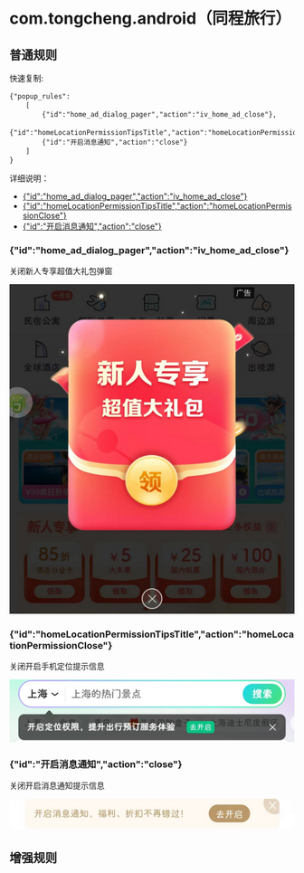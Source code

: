 # com.tongcheng.android（同程旅行）

## 普通规则

快速复制:
```
{"popup_rules":
    [
        {"id":"home_ad_dialog_pager","action":"iv_home_ad_close"},
        {"id":"homeLocationPermissionTipsTitle","action":"homeLocationPermissionClose"},
        {"id":"开启消息通知","action":"close"}
    ]
}
```
详细说明：
- [{"id":"home_ad_dialog_pager","action":"iv_home_ad_close"}](#idhome_ad_dialog_pageractioniv_home_ad_close)
- [{"id":"homeLocationPermissionTipsTitle","action":"homeLocationPermissionClose"}](#idhomelocationpermissiontipstitleactionhomelocationpermissionclose)
- [{"id":"开启消息通知","action":"close"}](#id开启消息通知actionclose)

### {"id":"home_ad_dialog_pager","action":"iv_home_ad_close"}
关闭新人专享超值大礼包弹窗

![](./assets/新人专享超值大礼包弹窗.jpg)

### {"id":"homeLocationPermissionTipsTitle","action":"homeLocationPermissionClose"}
关闭开启手机定位提示信息

![](./assets/开启手机定位提示信息.jpg)

### {"id":"开启消息通知","action":"close"}
关闭开启消息通知提示信息

![](./assets/开启消息通知提示信息.jpg)

## 增强规则
